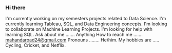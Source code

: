 ### Hi there

I'm currently working on my semesters projects related to Data Science.
I'm currently learning Tableau, SQL, and Data Engineering concepts.
I'm looking to collaborate on Machine Learning Projects.
I'm looking for help with learning SQL.
Ask about me ....... Anything
How to reach me ....... mahandaroad24@gmail.com
Pronouns ........ He/him.
My hobbies are .....  Cycling, Cricket, and Netflix.
